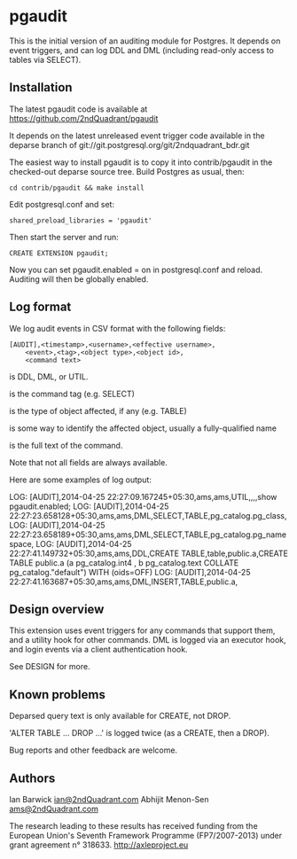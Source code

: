 pgaudit
=======

This is the initial version of an auditing module for Postgres. It
depends on event triggers, and can log DDL and DML (including read-only
access to tables via SELECT).

Installation
------------

The latest pgaudit code is available at
https://github.com/2ndQuadrant/pgaudit

It depends on the latest unreleased event trigger code available in the
deparse branch of git://git.postgresql.org/git/2ndquadrant_bdr.git

The easiest way to install pgaudit is to copy it into contrib/pgaudit in
the checked-out deparse source tree. Build Postgres as usual, then:

	cd contrib/pgaudit && make install

Edit postgresql.conf and set:

	shared_preload_libraries = 'pgaudit'

Then start the server and run:

	CREATE EXTENSION pgaudit;

Now you can set pgaudit.enabled = on in postgresql.conf and reload.
Auditing will then be globally enabled.

Log format
----------

We log audit events in CSV format with the following fields:

	[AUDIT],<timestamp>,<username>,<effective username>,
		<event>,<tag>,<object type>,<object id>,
		<command text>

<event> is DDL, DML, or UTIL.

<tag> is the command tag (e.g. SELECT)

<object type> is the type of object affected, if any (e.g. TABLE)

<object id> is some way to identify the affected object, usually a
fully-qualified name

<command text> is the full text of the command.

Note that not all fields are always available.

Here are some examples of log output:

LOG:  [AUDIT],2014-04-25 22:27:09.167245+05:30,ams,ams,UTIL,,,,show pgaudit.enabled;
LOG:  [AUDIT],2014-04-25 22:27:23.658128+05:30,ams,ams,DML,SELECT,TABLE,pg_catalog.pg_class,
LOG:  [AUDIT],2014-04-25 22:27:23.658189+05:30,ams,ams,DML,SELECT,TABLE,pg_catalog.pg_namespace,
LOG:  [AUDIT],2014-04-25 22:27:41.149732+05:30,ams,ams,DDL,CREATE TABLE,table,public.a,CREATE  TABLE  public.a (a pg_catalog.int4   , b pg_catalog.text   COLLATE pg_catalog."default")   WITH (oids=OFF) 
LOG:  [AUDIT],2014-04-25 22:27:41.163687+05:30,ams,ams,DML,INSERT,TABLE,public.a,

Design overview
---------------

This extension uses event triggers for any commands that support them,
and a utility hook for other commands. DML is logged via an executor
hook, and login events via a client authentication hook.

See DESIGN for more.

Known problems
--------------

Deparsed query text is only available for CREATE, not DROP.

'ALTER TABLE … DROP …' is logged twice (as a CREATE, then a DROP).

Bug reports and other feedback are welcome.

Authors
-------
Ian Barwick <ian@2ndQuadrant.com>
Abhijit Menon-Sen <ams@2ndQuadrant.com>

The research leading to these results has received funding from the
European Union's Seventh Framework Programme (FP7/2007-2013) under
grant agreement n° 318633. http://axleproject.eu
